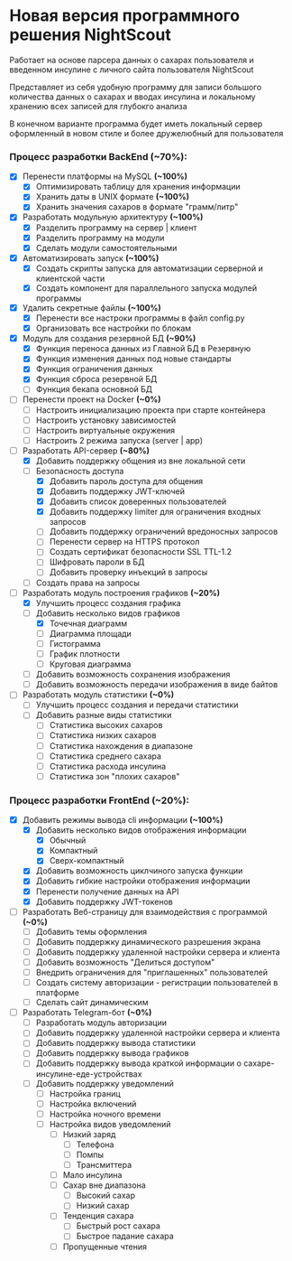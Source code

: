 # Новая версия программного решения **NightScout** 
Работает на основе парсера данных о сахарах пользователя и введенном инсулине с личного сайта пользователя NightScout

Представляет из себя удобную программу для записи большого количества данных о сахарах и вводах инсулина и локальному хранению всех записей для глубокго анализа

В конечном варианте программа будет иметь локальный сервер оформленный в новом стиле и более дружелюбный для пользователя


### Процесс разработки BackEnd **(~70%)**:
- [x] Перенести платформы на MySQL **(~100%)**
    - [x] Оптимизировать таблицу для хранения информации
    - [x] Хранить даты в UNIX формате **(~100%)**
    - [x] Хранить значения сахаров в формате "грамм/литр"
- [x] Разработать модульную архитектуру **(~100%)**
    - [x] Разделить программу на сервер | клиент
    - [x] Разделить программу на модули
    - [x] Сделать модули самостоятельными
- [x] Автоматизировать запуск **(~100%)**
    - [x] Создать скрипты запуска для автоматизации серверной и клиентской части
    - [x] Создать компонент для параллельного запуска модулей программы
- [x] Удалить секретные файлы **(~100%)**
    - [x] Перенести все настроки программы в файл config.py
    - [x] Организовать все настройки по блокам
- [x] Модуль для создания резервной БД **(~90%)**
    - [x] Функция переноса данных из Главной БД в Резервную
    - [x] Функция изменения данных под новые стандарты
    - [x] Функция ограничения данных
    - [x] Функция сброса резервной БД
    - [ ] Функция бекапа основной БД
- [ ] Перенести проект на Docker **(~0%)**
    - [ ] Настроить инициализацию проекта при старте контейнера
    - [ ] Настроить установку зависимостей
    - [ ] Настроить виртуальные окружения
    - [ ] Настроить 2 режима запуска (server | app)
- [ ] Разработать API-сервер **(~80%)**
    - [x] Добавить поддержку общения из вне локальной сети
    - [ ] Безопасность доступа
        - [x] Добавить пароль доступа для общения
        - [x] Добавить поддержку JWT-ключей
        - [x] Добавить список доверенных пользователей
        - [x] Добавить поддержку limiter для ограничения входных запросов
        - [ ] Добавить поддержку ограничений вредоносных запросов
        - [ ] Перенести сервер на HTTPS протокол
        - [ ] Создать сертификат безопасности SSL TTL-1.2
        - [ ] Шифровать пароли в БД
        - [ ] Добавить проверку инъекций в запросы
    - [ ] Создать права на запросы
- [ ] Разработать модуль построения графиков **(~20%)**
    - [x] Улучшить процесс создания графика
    - [ ] Добавить несколько видов графиков
        - [x] Точечная диаграмм
        - [ ] Диаграмма площади
        - [ ] Гистограмма
        - [ ] График плотности
        - [ ] Круговая диаграмма
    - [ ] Добавить возможность сохранения изображения
    - [ ] Добавить возможность передачи изображения в виде байтов
- [ ] Разработать модуль статистики **(~0%)**
    - [ ] Улучшить процесс создания и передачи статистики
    - [ ] Добавить разные виды статистики
        - [ ] Статистика высоких сахаров 
        - [ ] Статистика низких сахаров 
        - [ ] Статистика нахождения в диапазоне 
        - [ ] Статистика среднего сахара
        - [ ] Статистика расхода инсулина
        - [ ] Статистика зон "плохих сахаров"
         
### Процесс разработки FrontEnd **(~20%)**:
- [x] Добавить режимы вывода cli информации **(~100%)**
    - [x] Добавить несколько видов отображения информации
        - [x] Обычный
        - [x] Компактный
        - [x] Сверх-компактный
    - [x] Добавить возможность циклчиного запуска функции
    - [x] Добавить гибкие настройки отображения информации
    - [x] Перенести получение данных на API
    - [x] Добавить поддержку JWT-токенов
- [ ] Разработать Веб-страницу для взаимодействия с программой **(~0%)**
    - [ ] Добавить темы оформления
    - [ ] Добавить поддержку динамического разрешения экрана
    - [ ] Добавить поддержку удаленной настройки сервера и клиента
    - [ ] Добавить возможность "Делиться доступом"
    - [ ] Внедрить ограничения для "приглашенных" пользователей
    - [ ] Создать систему авторизации - регистрации пользователей в платформе
    - [ ] Сделать сайт динамическим
- [ ] Разработать Telegram-бот **(~0%)**
    - [ ] Разработать модуль авторизации
    - [ ] Добавить поддержку удаленной настройки сервера и клиента
    - [ ] Добавить поддержку вывода статистики
    - [ ] Добавить поддержку вывода графиков
    - [ ] Добавить поддержку вывода краткой информации о сахаре-инсулине-еде-устройствах
    - [ ] Добавить поддержку уведомлений
        - [ ] Настройка границ
        - [ ] Настройка включений
        - [ ] Настройка ночного времени
        - [ ] Настройка видов уведомлений
            - [ ] Низкий заряд
                - [ ] Телефона
                - [ ] Помпы
                - [ ] Трансмиттера 
            - [ ] Мало инсулина
            - [ ] Сахар вне диапазона
                - [ ] Высокий сахар
                - [ ] Низкий сахар
            - [ ] Тенденция сахара 
                - [ ] Быстрый рост сахара
                - [ ] Быстрое падание сахара
            - [ ] Пропущенные чтения
